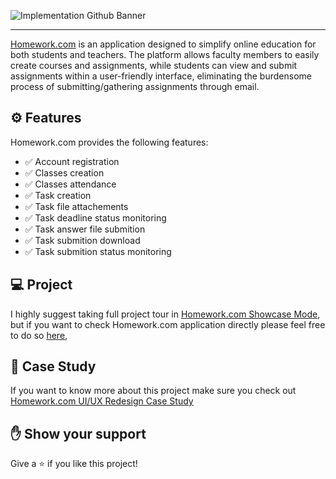 ![Implementation Github Banner](https://user-images.githubusercontent.com/99132195/222918981-284b01e8-7a33-4de7-83b2-d0d3fe15c3c0.png)

---

[Homework.com](https://tomekswitecki.github.io/homework-project/#/landing) is an application designed to simplify online education for both students and teachers. The platform allows faculty members to easily create courses and assignments, while students can view and submit assignments within a user-friendly interface, eliminating the burdensome process of submitting/gathering assignments through email.

## ⚙️ Features 
Homework.com provides the following features:

* ✅ Account registration
* ✅ Classes creation
* ✅ Classes attendance
* ✅ Task creation
* ✅ Task file attachements
* ✅ Task deadline status monitoring
* ✅ Task answer file submition
* ✅ Task submition download
* ✅ Task submition status monitoring


## 💻 Project 
I highly suggest taking full project tour in [Homework.com Showcase Mode](https://tomekswitecki.github.io/homework-project/#/landing),
but if you want to check Homework.com application directly please feel free to do so [here](https://tomekswitecki.github.io/homework-project/#/landing),


## 📝 Case Study
If you want to know more about this project make sure you check out [Homework.com UI/UX Redesign Case Study](https://tomekswitecki.github.io/homework-case-study/)


## ✋ Show your support 

Give a ⭐️ if you like this project!
